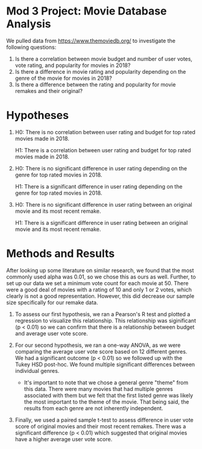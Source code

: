 # Mod 3 Project: Movie Database Analysis
We pulled data from https://www.themoviedb.org/ to investigate the following questions:
  1. Is there a correlation between movie budget and number of user votes, vote rating, and popularity for movies in 2018?
  2. Is there a difference in movie rating and popularity depending on the genre of the movie for movies in 2018?
  3. Is there a difference between the rating and popularity for movie remakes and their original?
  
# Hypotheses
1. H0: There is no correlation between user rating and budget for top rated movies made in 2018.
   
   H1: There is a correlation between user rating and budget for top rated movies made in 2018.

2. H0: There is no significant difference in user rating depending on the genre for top rated movies in 2018.
   
   H1: There is a significant difference in user rating depending on the genre for top rated movies in 2018.

3. H0: There is no significant difference in user rating between an original movie and its most recent remake.
   
   H1: There is a significant difference in user rating between an original movie and its most recent remake.

# Methods and Results

After looking up some literature on similar research, we found that the most commonly used alpha was 0.01, so we chose this as ours as well.
Further, to set up our data we set a minimum vote count for each movie at 50. There were a good deal of movies with a rating of 10 and only 1 or 2 votes, which clearly is not a good representation. However, this did decrease our sample size specifically for our remake data. 

1. To assess our first hypothesis, we ran a Pearson's R test and plotted a regression to visualize this relationship. This relationship was siginificant (p < 0.01) so we can confirm that there is a relationship between budget and average user vote score.

2. For our second hypothesis, we ran a one-way ANOVA, as we were comparing the average user vote score based on 12 different genres. We had a significant outcome (p < 0.01) so we followed up with the Tukey HSD post-hoc. We found multiple significant differences between individual genres.
    - It's important to note that we chose a general genre "theme" from this data. There were many movies that had multiple genres    associated with them but we felt that the first listed genre was likely the most important to the theme of the movie. That being said, the  results from each genre are not inherently independent.

3. Finally, we used a paired sample t-test to assess difference in user vote score of original movies and their most recent remakes. There was a significant difference (p < 0.01) which suggested that original movies have a higher average user vote score. 
